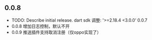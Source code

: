 ## 0.0.8

* TODO: Describe initial release.
dart sdk 调整: '>=2.18.4 <3.0.0' 0.0.7
* 0.0.8
增加日志控制，默认不开
* 0.0.9
推送插件支持取消注册（仅oppo实现了）